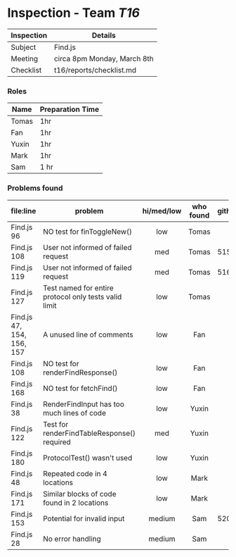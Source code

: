 # Inspection - Team *T16* 
 
| Inspection | Details |
| ----- | ----- |
| Subject | Find.js |
| Meeting | circa 8pm Monday, March 8th |
| Checklist | t16/reports/checklist.md |

### Roles

| Name | Preparation Time |
| ---- | ---- |
| Tomas | 1hr |
| Fan | 1hr |
| Yuxin | 1hr |
| Mark | 1hr |
| Sam | 1 hr |

### Problems found

| file:line | problem | hi/med/low | who found | github#  |
| --- | --- | :---: | :---: | --- |
| Find.js 96| NO test for finToggleNew() |low|Tomas | |
| Find.js 108 | User not informed of failed request |med |Tomas | 515 |
| Find.js 119 | User not informed of failed request |med |Tomas |516 |
| Find.js 127 | Test named for entire protocol only tests valid limit| low | Tomas| |
| Find.js 47, 154, 156, 157  | A unused line of comments| low | Fan| |
| Find.js 108 | NO test for renderFindResponse()| low | Fan| |
| Find.js 168 | NO test for fetchFind()| low | Fan| |
| Find.js 38 | RenderFindInput has too much lines of code | low | Yuxin| |
| Find.js 122| Test for renderFindTableResponse() required |med| Yuxin | |
| Find.js 180| ProtocolTest() wasn't used |low| Yuxin | |
| Find.js 48| Repeated code in 4 locations |low| Mark | |
| Find.js 171| Similar blocks of code found in 2 locations |low| Mark | |
| Find.js 153| Potential for invalid input | medium | Sam | 520 |
| Find.js 28 | No error handling | medium | Sam ||


